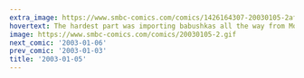 ```yaml
---
extra_image: https://www.smbc-comics.com/comics/1426164307-20030105-2after.png
hovertext: The hardest part was importing babushkas all the way from Mother Russia.
image: https://www.smbc-comics.com/comics/20030105-2.gif
next_comic: '2003-01-06'
prev_comic: '2003-01-03'
title: '2003-01-05'
---
```


